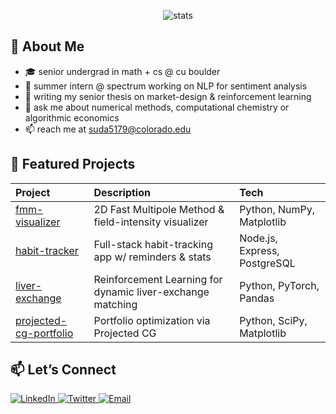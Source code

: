 <p align="center">
  <img src="https://github-stats-alpha.vercel.app/api?username=sudarshand03&cc=0000000&tc=FFFFFF&ic=fff&bc=0000" alt="stats" style="margin-left:2rem;"/>
</p>


## 📖 About Me
- 🎓 senior undergrad in math + cs @ cu boulder  
- 🔭 summer intern @ spectrum working on NLP for sentiment analysis
- 🌱 writing my senior thesis on market-design & reinforcement learning  
- 💬 ask me about numerical methods, computational chemistry or algorithmic economics  
- 📫 reach me at [suda5179@colorado.edu](mailto:suda5179@colorado.edu)  


## 🚀 Featured Projects
| Project                             | Description                                           | Tech                          |
| :---------------------------------- | :---------------------------------------------------- | :---------------------------- |
| [fmm-visualizer](…)                 | 2D Fast Multipole Method & field-intensity visualizer | Python, NumPy, Matplotlib     |
| [habit-tracker](…)                  | Full-stack habit-tracking app w/ reminders & stats    | Node.js, Express, PostgreSQL  |
| [liver-exchange](…)                 | Reinforcement Learning for dynamic liver-exchange matching            | Python, PyTorch, Pandas       |
| [projected-cg-portfolio](…)         | Portfolio optimization via Projected CG               | Python, SciPy, Matplotlib     |


## 📫 Let’s Connect

<p align="left">
  <a href="https://linkedin.com/in/sudarshan-damodharan" target="_blank">
    <img 
      src="https://img.shields.io/badge/LinkedIn-0077B5?logo=linkedin&logoColor=white&style=flat-square" 
      alt="LinkedIn" />
  </a>
  <a href="https://twitter.com/SudarshanD88727" target="_blank">
    <img 
      src="https://img.shields.io/badge/Twitter-1DA1F2?logo=twitter&logoColor=white&style=flat-square" 
      alt="Twitter" />
  </a>
  <a href="mailto:suda5179@colorado.edu" target="_blank">
    <img 
      src="https://img.shields.io/badge/Email-D14836?logo=gmail&logoColor=white&style=flat-square" 
      alt="Email" />
  </a>
</p>